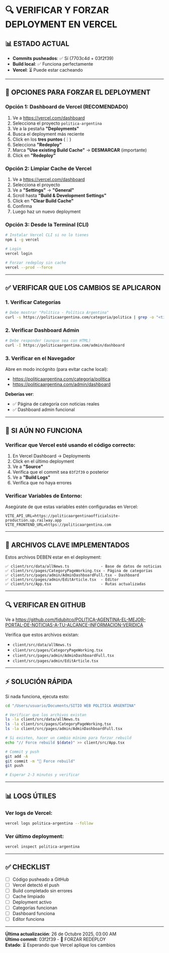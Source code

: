 # 🔍 VERIFICAR Y FORZAR DEPLOYMENT EN VERCEL

## 📊 ESTADO ACTUAL

- **Commits pusheados**: ✅ Sí (7703c4d + 03f2f39)
- **Build local**: ✅ Funciona perfectamente
- **Vercel**: ⏳ Puede estar cacheando

---

## 🔄 OPCIONES PARA FORZAR EL DEPLOYMENT

### Opción 1: Dashboard de Vercel (RECOMENDADO)

1. Ve a https://vercel.com/dashboard
2. Selecciona el proyecto `politica-argentina`
3. Ve a la pestaña **"Deployments"**
4. Busca el deployment más reciente
5. Click en los **tres puntos** (⋮)
6. Selecciona **"Redeploy"**
7. Marca **"Use existing Build Cache"** → **DESMARCAR** (importante)
8. Click en **"Redeploy"**

### Opción 2: Limpiar Cache de Vercel

1. Ve a https://vercel.com/dashboard
2. Selecciona el proyecto
3. Ve a **"Settings"** → **"General"**
4. Scroll hasta **"Build & Development Settings"**
5. Click en **"Clear Build Cache"**
6. Confirma
7. Luego haz un nuevo deployment

### Opción 3: Desde la Terminal (CLI)

```bash
# Instalar Vercel CLI si no lo tienes
npm i -g vercel

# Login
vercel login

# Forzar redeploy sin cache
vercel --prod --force
```

---

## ✅ VERIFICAR QUE LOS CAMBIOS SE APLICARON

### 1. Verificar Categorías
```bash
# Debe mostrar "Política - Política Argentina"
curl -s https://politicaargentina.com/categoria/politica | grep -o "<title>.*</title>"
```

### 2. Verificar Dashboard Admin
```bash
# Debe responder (aunque sea con HTML)
curl -I https://politicaargentina.com/admin/dashboard
```

### 3. Verificar en el Navegador

Abre en modo incógnito (para evitar cache local):
- https://politicaargentina.com/categoria/politica
- https://politicaargentina.com/admin/dashboard

**Deberías ver**:
- ✅ Página de categoría con noticias reales
- ✅ Dashboard admin funcional

---

## 🐛 SI AÚN NO FUNCIONA

### Verificar que Vercel esté usando el código correcto:

1. En Vercel Dashboard → Deployments
2. Click en el último deployment
3. Ve a **"Source"**
4. Verifica que el commit sea `03f2f39` o posterior
5. Ve a **"Build Logs"**
6. Verifica que no haya errores

### Verificar Variables de Entorno:

Asegúrate de que estas variables estén configuradas en Vercel:
```
VITE_API_URL=https://politicaargentinaofficialsite-production.up.railway.app
VITE_FRONTEND_URL=https://politicaargentina.com
```

---

## 📝 ARCHIVOS CLAVE IMPLEMENTADOS

Estos archivos DEBEN estar en el deployment:

```
✅ client/src/data/allNews.ts              - Base de datos de noticias
✅ client/src/pages/CategoryPageWorking.tsx - Página de categorías
✅ client/src/pages/admin/AdminDashboardFull.tsx - Dashboard
✅ client/src/pages/admin/EditArticle.tsx  - Editor
✅ client/src/App.tsx                      - Rutas actualizadas
```

---

## 🔍 VERIFICAR EN GITHUB

Ve a https://github.com/fidubitco/POLITICA-AGENTINA-EL-MEJOR-PORTAL-DE-NOTICIAS-A-TU-ALCANCE-INFORMACION-VERIDICA

Verifica que estos archivos existan:
- `client/src/data/allNews.ts`
- `client/src/pages/CategoryPageWorking.tsx`
- `client/src/pages/admin/AdminDashboardFull.tsx`
- `client/src/pages/admin/EditArticle.tsx`

---

## ⚡ SOLUCIÓN RÁPIDA

Si nada funciona, ejecuta esto:

```bash
cd "/Users/usuario/Documents/SITIO WEB POLITICA ARGENTINA"

# Verificar que los archivos existan
ls -la client/src/data/allNews.ts
ls -la client/src/pages/CategoryPageWorking.tsx
ls -la client/src/pages/admin/AdminDashboardFull.tsx

# Si existen, hacer un cambio mínimo para forzar rebuild
echo "// Force rebuild $(date)" >> client/src/App.tsx

# Commit y push
git add -A
git commit -m "🔄 Force rebuild"
git push

# Esperar 2-3 minutos y verificar
```

---

## 📊 LOGS ÚTILES

### Ver logs de Vercel:
```bash
vercel logs politica-argentina --follow
```

### Ver último deployment:
```bash
vercel inspect politica-argentina
```

---

## ✅ CHECKLIST

- [ ] Código pusheado a GitHub
- [ ] Vercel detectó el push
- [ ] Build completado sin errores
- [ ] Cache limpiado
- [ ] Deployment activo
- [ ] Categorías funcionan
- [ ] Dashboard funciona
- [ ] Editor funciona

---

**Última actualización**: 26 de Octubre 2025, 03:00 AM  
**Último commit**: 03f2f39 - 🔄 FORZAR REDEPLOY  
**Estado**: ⏳ Esperando que Vercel aplique los cambios

